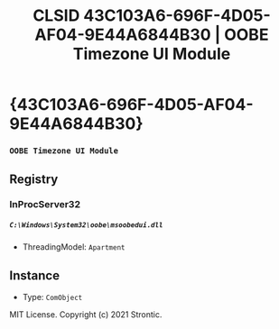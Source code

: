 ﻿---
title: "CLSID 43C103A6-696F-4D05-AF04-9E44A6844B30 | OOBE Timezone UI Module"
excerpt: What is COM-Object CLSID 43C103A6-696F-4D05-AF04-9E44A6844B30?
---

# {43C103A6-696F-4D05-AF04-9E44A6844B30}

### `OOBE Timezone UI Module`

## Registry


### InProcServer32

##### `C:\Windows\System32\oobe\msoobedui.dll`
* ThreadingModel: `Apartment`

## Instance

* Type: `ComObject`

MIT License. Copyright (c) 2021 Strontic.



